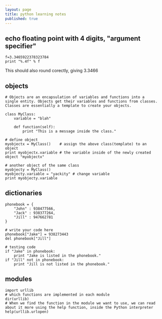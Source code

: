 ```yaml
---
layout: page
title: python learning notes
published: true
---
```


## echo floating point with 4 digits, "argument specifier"

    f=3.3465922378323784
    print "%.4f" % f

This should also round corectly, giving 3.3466

## objects

    # Objects are an encapsulation of variables and functions into a single entity. Objects get their variables and functions from classes. Classes are essentially a template to create your objects. 
    
    class MyClass:
        variable = "blah"
    
        def function(self):
            print "This is a message inside the class."
    
    # define object
    myobjectx = MyClass()    # assign the above class(template) to an object 
    print myobjectx.variable # the variable inside of the newly created object "myobjectx"
    
    # another object of the same class
    myobjecty = MyClass()
    myobjecty.variable = "yackity" # change variable
    print myobjecty.variable
    
## dictionaries

    phonebook = {
        "John" : 938477566,
        "Jack" : 938377264,
        "Jill" : 947662781
    }
    
    # write your code here
    phonebook["Jake"] = 938273443
    del phonebook["Jill"]
    
    # testing code
    if "Jake" in phonebook:
        print "Jake is listed in the phonebook."
    if "Jill" not in phonebook:
        print "Jill is not listed in the phonebook."
        
## modules

[](http://www.learnpython.org/en/Modules_and_Packages)

    import urllib
    # which functions are implemented in each module
    dir(urllib)
    # When we find the function in the module we want to use, we can read about it more using the help function, inside the Python interpreter
    help(urllib.urlopen)

